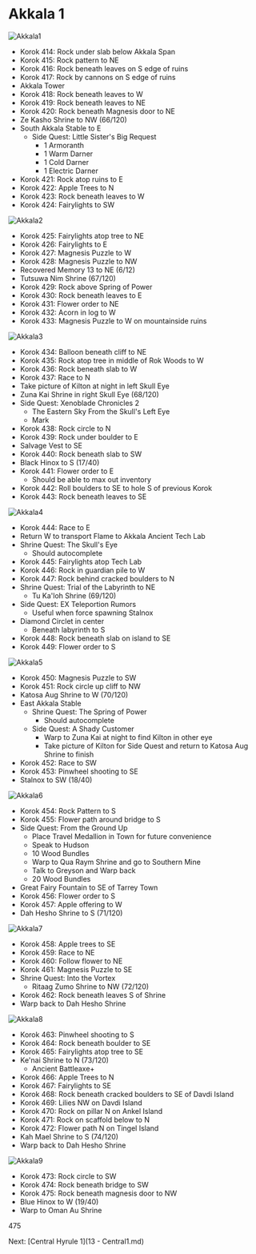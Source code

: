 # Akkala 1

![Akkala1](images/Akkala1.PNG)

* Korok 414: Rock under slab below Akkala Span
* Korok 415: Rock pattern to NE
* Korok 416: Rock beneath leaves on S edge of ruins
* Korok 417: Rock by cannons on S edge of ruins
* Akkala Tower
* Korok 418: Rock beneath leaves to W
* Korok 419: Rock beneath leaves to NE
* Korok 420: Rock beneath Magnesis door to NE
* Ze Kasho Shrine to NW (66/120)
* South Akkala Stable to E
  * Side Quest: Little Sister's Big Request
    * 1 Armoranth
    * 1 Warm Darner
    * 1 Cold Darner
    * 1 Electric Darner
* Korok 421: Rock atop ruins to E
* Korok 422: Apple Trees to N
* Korok 423: Rock beneath leaves to W
* Korok 424: Fairylights to SW

![Akkala2](images/Akkala2.PNG)

* Korok 425: Fairylights atop tree to NE
* Korok 426: Fairylights to E
* Korok 427: Magnesis Puzzle to W
* Korok 428: Magnesis Puzzle to NW
* Recovered Memory 13 to NE (6/12)
* Tutsuwa Nim Shrine (67/120)
* Korok 429: Rock above Spring of Power
* Korok 430: Rock beneath leaves to E
* Korok 431: Flower order to NE
* Korok 432: Acorn in log to W
* Korok 433: Magnesis Puzzle to W on mountainside ruins

![Akkala3](images/Akkala3.PNG)

* Korok 434: Balloon beneath cliff to NE
* Korok 435: Rock atop tree in middle of Rok Woods to W
* Korok 436: Rock beneath slab to W
* Korok 437: Race to N
* Take picture of Kilton at night in left Skull Eye
* Zuna Kai Shrine in right Skull Eye (68/120)
* Side Quest: Xenoblade Chronicles 2
  * The Eastern Sky From the Skull's Left Eye
  * Mark
* Korok 438: Rock circle to N
* Korok 439: Rock under boulder to E
* Salvage Vest to SE
* Korok 440: Rock beneath slab to SW
* Black Hinox to S (17/40)
* Korok 441: Flower order to E
  * Should be able to max out inventory
* Korok 442: Roll boulders to SE to hole S of previous Korok
* Korok 443: Rock beneath leaves to SE

![Akkala4](images/Akkala4.PNG)

* Korok 444: Race to E
* Return W to transport Flame to Akkala Ancient Tech Lab
* Shrine Quest: The Skull's Eye
  * Should autocomplete
* Korok 445: Fairylights atop Tech Lab
* Korok 446: Rock in guardian pile to W
* Korok 447: Rock behind cracked boulders to N
* Shrine Quest: Trial of the Labyrinth to NE
  * Tu Ka'loh Shrine (69/120)
* Side Quest: EX Teleportion Rumors
  * Useful when force spawning Stalnox
* Diamond Circlet in center
  * Beneath labyrinth to S
* Korok 448: Rock beneath slab on island to SE
* Korok 449: Flower order to S

![Akkala5](images/Akkala5.PNG)

* Korok 450: Magnesis Puzzle to SW
* Korok 451: Rock circle up cliff to NW
* Katosa Aug Shrine to W (70/120)
* East Akkala Stable
  * Shrine Quest: The Spring of Power
    * Should autocomplete
  * Side Quest: A Shady Customer
    * Warp to Zuna Kai at night to find Kilton in other eye
    * Take picture of Kilton for Side Quest and return to Katosa Aug Shrine to finish
* Korok 452: Race to SW
* Korok 453: Pinwheel shooting to SE
* Stalnox to SW (18/40)

![Akkala6](images/Akkala6.PNG)

* Korok 454: Rock Pattern to S
* Korok 455: Flower path around bridge to S
* Side Quest: From the Ground Up
  * Place Travel Medallion in Town for future convenience
  * Speak to Hudson
  * 10 Wood Bundles
  * Warp to Qua Raym Shrine and go to Southern Mine
  * Talk to Greyson and Warp back
  * 20 Wood Bundles
* Great Fairy Fountain to SE of Tarrey Town
* Korok 456: Flower order to S
* Korok 457: Apple offering to W
* Dah Hesho Shrine to S (71/120)

![Akkala7](images/Akkala7.PNG)

* Korok 458: Apple trees to SE
* Korok 459: Race to NE
* Korok 460: Follow flower to NE
* Korok 461: Magnesis Puzzle to SE
* Shrine Quest: Into the Vortex
  * Ritaag Zumo Shrine to NW (72/120)
* Korok 462: Rock beneath leaves S of Shrine
* Warp back to Dah Hesho Shrine

![Akkala8](images/Akkala8.PNG)

* Korok 463: Pinwheel shooting to S
* Korok 464: Rock beneath boulder to SE
* Korok 465: Fairylights atop tree to SE
* Ke'nai Shrine to N (73/120)
  * Ancient Battleaxe+
* Korok 466: Apple Trees to N
* Korok 467: Fairylights to SE
* Korok 468: Rock beneath cracked boulders to SE of Davdi Island
* Korok 469: Lilies NW on Davdi Island
* Korok 470: Rock on pillar N on Ankel Island
* Korok 471: Rock on scaffold below to N
* Korok 472: Flower path N on Tingel Island
* Kah Mael Shrine to S (74/120)
* Warp back to Dah Hesho Shrine

![Akkala9](images/Akkala9.PNG)

* Korok 473: Rock circle to SW
* Korok 474: Rock beneath bridge to SW
* Korok 475: Rock beneath magnesis door to NW
* Blue Hinox to W (19/40)
* Warp to Oman Au Shrine

475

Next: [Central Hyrule 1](13 - Central1.md)
